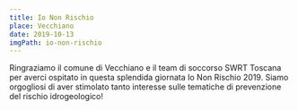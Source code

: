 ```yaml
---
title: Io Non Rischio
place: Vecchiano
date: 2019-10-13
imgPath: io-non-rischio
---
```


Ringraziamo il comune di Vecchiano e il team di soccorso SWRT Toscana per averci ospitato in questa splendida giornata Io Non Rischio 2019.
Siamo orgogliosi di aver stimolato tanto interesse sulle tematiche di prevenzione del rischio idrogeologico!
